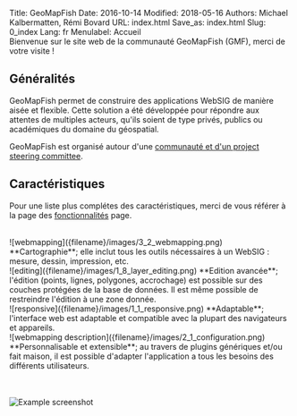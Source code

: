Title: GeoMapFish
Date: 2016-10-14
Modified: 2018-05-16
Authors: Michael Kalbermatten, Rémi Bovard
URL: index.html
Save_as: index.html
Slug: 0_index
Lang: fr
Menulabel: Accueil
<br />
Bienvenue sur le site web de la communauté GeoMapFish (GMF), merci de votre visite !

## Généralités

GeoMapFish permet de construire des applications WebSIG de manière aisée et flexible.
Cette solution a été développée pour répondre aux attentes de multiples acteurs, qu'ils
soient de type privés, publics ou académiques du domaine du géospatial.

GeoMapFish est organisé autour d'une [communauté et d'un project steering committee]({filename}1_community_fr.md).

## Caractéristiques

Pour une liste plus complétes des caractéristiques, merci de vous référer à la page des [fonctionnalités]({filename}2_functionalities_fr.md) page.

<br />
![webmapping]({filename}/images/3_2_webmapping.png) **Cartographie**; elle inclut tous les outils nécessaires à un WebSIG : mesure, dessin, impression, etc.

<br />
![editing]({filename}/images/1_8_layer_editing.png) **Edition avancée**; l'édition (points, lignes, polygones, accrochage)  est possible sur des couches protégées de la base de données. Il est même possible de restreindre l'édition à une zone donnée.

<br />
![responsive]({filename}/images/1_1_responsive.png) **Adaptable**; l'interface web est adaptable et compatible avec la plupart des navigateurs et appareils.

<br />
![webmapping description]({filename}/images/2_1_configuration.png) **Personnalisable et extensible**; au travers de  plugins génériques et/ou fait maison, il est possible d'adapter l'application a tous les besoins des différents utilisateurs.

<br /><br />
![Example screenshot]({filename}/images/examples/demo22.png)

